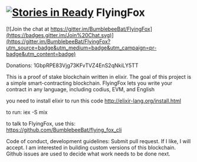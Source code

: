 [![Stories in Ready](https://badge.waffle.io/BumblebeeBat/FlyingFox.png?label=ready&title=Ready)](https://waffle.io/BumblebeeBat/FlyingFox)
FlyingFox
=========

[![Join the chat at https://gitter.im/BumblebeeBat/FlyingFox](https://badges.gitter.im/Join%20Chat.svg)](https://gitter.im/BumblebeeBat/FlyingFox?utm_source=badge&utm_medium=badge&utm_campaign=pr-badge&utm_content=badge)

Donations: 1GbpRPE83Vjg73KFvTVZ4EnS2qNkiLY5TT

This is a proof of stake blockchain written in elixir. The goal of this project is a simple smart-contracting blockchain. FlyingFox lets you write your contract in any language, including  codius, EVM, and English

you need to install elixir to run this code http://elixir-lang.org/install.html

to run: iex -S mix

to talk to FlyingFox, use this: https://github.com/BumblebeeBat/flying_fox_cli

Code of conduct, development guidelines:
Submit pull request. If I like, I will accept.
I am interested in building custom versions of this blockchain.
Github issues are used to decide what work needs to be done next.